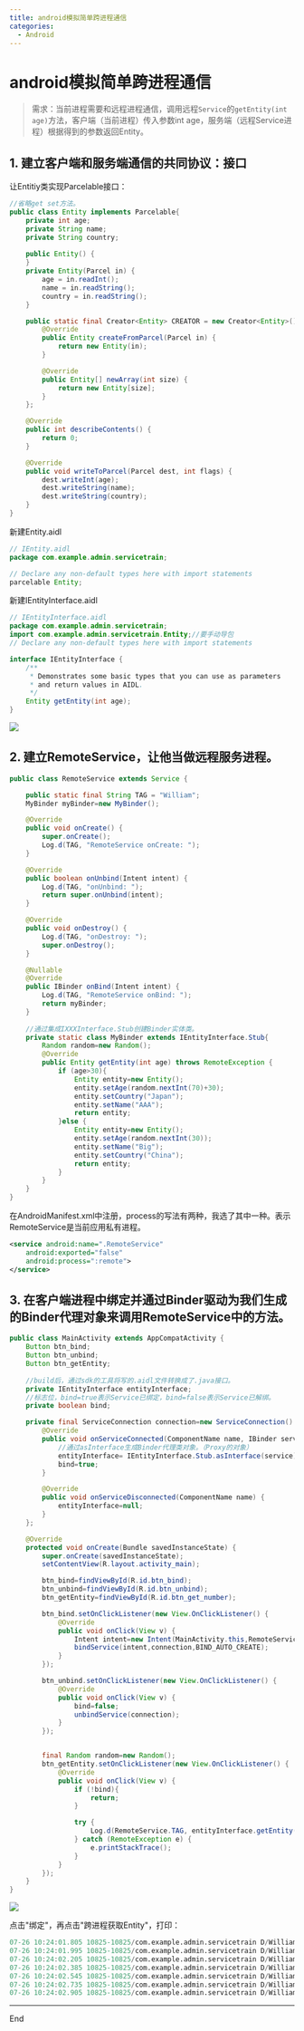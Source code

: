 ```yaml
---
title: android模拟简单跨进程通信
categories:
  - Android
---
```


# android模拟简单跨进程通信

> 需求：当前进程需要和远程进程通信，调用远程`Service`的`getEntity(int age)`方法，客户端（当前进程）传入参数int age，服务端（远程Service进程）根据得到的参数返回Entity。

## 1. 建立客户端和服务端通信的共同协议：接口

让Entitiy类实现Parcelable接口：

```java
//省略get set方法。
public class Entity implements Parcelable{
    private int age;
    private String name;
    private String country;
    
    public Entity() {
    }
    private Entity(Parcel in) {
        age = in.readInt();
        name = in.readString();
        country = in.readString();
    }

    public static final Creator<Entity> CREATOR = new Creator<Entity>() {
        @Override
        public Entity createFromParcel(Parcel in) {
            return new Entity(in);
        }

        @Override
        public Entity[] newArray(int size) {
            return new Entity[size];
        }
    };

    @Override
    public int describeContents() {
        return 0;
    }

    @Override
    public void writeToParcel(Parcel dest, int flags) {
        dest.writeInt(age);
        dest.writeString(name);
        dest.writeString(country);
    }
}
```

新建Entity.aidl

```java
// IEntity.aidl
package com.example.admin.servicetrain;

// Declare any non-default types here with import statements
parcelable Entity;

```

新建IEntityInterface.aidl

```java
// IEntityInterface.aidl
package com.example.admin.servicetrain;
import com.example.admin.servicetrain.Entity;//要手动导包
// Declare any non-default types here with import statements

interface IEntityInterface {
    /**
     * Demonstrates some basic types that you can use as parameters
     * and return values in AIDL.
     */
    Entity getEntity(int age);
}
```

![](https://upload-images.jianshu.io/upload_images/7177220-f532170aabb228e0.png?imageMogr2/auto-orient/strip%7CimageView2/2/w/1240)

## 2. 建立RemoteService，让他当做远程服务进程。

```java
public class RemoteService extends Service {

    public static final String TAG = "William";
    MyBinder myBinder=new MyBinder();

    @Override
    public void onCreate() {
        super.onCreate();
        Log.d(TAG, "RemoteService onCreate: ");
    }

    @Override
    public boolean onUnbind(Intent intent) {
        Log.d(TAG, "onUnbind: ");
        return super.onUnbind(intent);
    }

    @Override
    public void onDestroy() {
        Log.d(TAG, "onDestroy: ");
        super.onDestroy();
    }

    @Nullable
    @Override
    public IBinder onBind(Intent intent) {
        Log.d(TAG, "RemoteService onBind: ");
        return myBinder;
    }
    
    //通过集成IXXXInterface.Stub创建Binder实体类。
    private static class MyBinder extends IEntityInterface.Stub{
        Random random=new Random();
        @Override
        public Entity getEntity(int age) throws RemoteException {
            if (age>30){
                Entity entity=new Entity();
                entity.setAge(random.nextInt(70)+30);
                entity.setCountry("Japan");
                entity.setName("AAA");
                return entity;
            }else {
                Entity entity=new Entity();
                entity.setAge(random.nextInt(30));
                entity.setName("Big");
                entity.setCountry("China");
                return entity;
            }
        }
    }
}
```

在AndroidManifest.xml中注册，process的写法有两种，我选了其中一种。表示RemoteService是当前应用私有进程。

```xml
<service android:name=".RemoteService"
    android:exported="false"
    android:process=":remote">
</service>
```

## 3. 在客户端进程中绑定并通过Binder驱动为我们生成的Binder代理对象来调用RemoteService中的方法。

```java
public class MainActivity extends AppCompatActivity {
    Button btn_bind;
    Button btn_unbind;
    Button btn_getEntity;
    
	//build后，通过sdk的工具将写的.aidl文件转换成了.java接口。
    private IEntityInterface entityInterface;
    //标志位，bind=true表示Service已绑定，bind=false表示Service已解绑。
    private boolean bind;

    private final ServiceConnection connection=new ServiceConnection() {
        @Override
        public void onServiceConnected(ComponentName name, IBinder service) {
            //通过asInterface生成Binder代理类对象。（Proxy的对象）
            entityInterface= IEntityInterface.Stub.asInterface(service);
            bind=true;
        }

        @Override
        public void onServiceDisconnected(ComponentName name) {
            entityInterface=null;
        }
    };

    @Override
    protected void onCreate(Bundle savedInstanceState) {
        super.onCreate(savedInstanceState);
        setContentView(R.layout.activity_main);

        btn_bind=findViewById(R.id.btn_bind);
        btn_unbind=findViewById(R.id.btn_unbind);
        btn_getEntity=findViewById(R.id.btn_get_number);

        btn_bind.setOnClickListener(new View.OnClickListener() {
            @Override
            public void onClick(View v) {
                Intent intent=new Intent(MainActivity.this,RemoteService.class);
                bindService(intent,connection,BIND_AUTO_CREATE);
            }
        });

        btn_unbind.setOnClickListener(new View.OnClickListener() {
            @Override
            public void onClick(View v) {
                bind=false;
                unbindService(connection);
            }
        });


        final Random random=new Random();
        btn_getEntity.setOnClickListener(new View.OnClickListener() {
            @Override
            public void onClick(View v) {
                if (!bind){
                    return;
                }

                try {
                    Log.d(RemoteService.TAG, entityInterface.getEntity(random.nextInt(60)).toString());
                } catch (RemoteException e) {
                    e.printStackTrace();
                }
            }
        });
    }
}
```

![](https://upload-images.jianshu.io/upload_images/7177220-e548db10c6e45bd8.png?imageMogr2/auto-orient/strip%7CimageView2/2/w/1240)



点击"绑定"，再点击"跨进程获取Entity"，打印：

```verilog
07-26 10:24:01.805 10825-10825/com.example.admin.servicetrain D/William: Entity{age=7, name='Big', country='China'}
07-26 10:24:01.995 10825-10825/com.example.admin.servicetrain D/William: Entity{age=28, name='Big', country='China'}
07-26 10:24:02.205 10825-10825/com.example.admin.servicetrain D/William: Entity{age=26, name='Big', country='China'}
07-26 10:24:02.385 10825-10825/com.example.admin.servicetrain D/William: Entity{age=0, name='Big', country='China'}
07-26 10:24:02.545 10825-10825/com.example.admin.servicetrain D/William: Entity{age=20, name='Big', country='China'}
07-26 10:24:02.735 10825-10825/com.example.admin.servicetrain D/William: Entity{age=63, name='AAA', country='Japan'}
07-26 10:24:02.905 10825-10825/com.example.admin.servicetrain D/William: Entity{age=99, name='AAA', country='Japan'}
```

---

End
                                                                                                                                                                                                                                                                                                                                                                                                                                                                                                                                                                                                                                                                                                                                                                                                                                                                                                                                                                                                                                                                                                                                                                                                                                                                                                                                                                                                                                                                                                                                                                                                                                                                                                                                                                                                                                                                                                                                                                                                                                                                                                                                                                                                                                                                                                                                                                                                                                                                                                                                                                                                                                                                                                                                                                                                                                                                                                                                                                                                                                                                                                                                                                                                                                                       